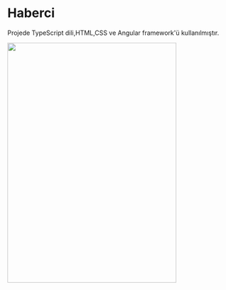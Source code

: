 # Haberci
Projede TypeScript dili,HTML,CSS ve Angular framework'ü kullanılmıştır.


<a>
<img src='https://user-images.githubusercontent.com/56538177/171925515-22b41a3a-da63-45dd-aad4-a6717875ad75.gif' width='380' height='540'>
</a>



